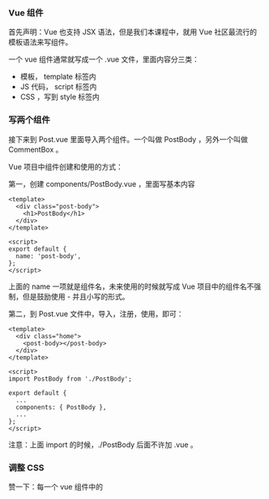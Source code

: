 ### Vue 组件

首先声明：Vue 也支持 JSX 语法，但是我们本课程中，就用 Vue 社区最流行的模板语法来写组件。

一个 vue 组件通常就写成一个 .vue 文件，里面内容分三类：

- 模板， template 标签内
- JS 代码， script 标签内
- CSS ，写到 style 标签内
### 写两个组件

接下来到 Post.vue 里面导入两个组件。一个叫做 PostBody ，另外一个叫做 CommentBox 。

Vue 项目中组件创建和使用的方式：

第一，创建 components/PostBody.vue ，里面写基本内容
```
<template>
  <div class="post-body">
    <h1>PostBody</h1>
  </div>
</template>

<script>
export default {
  name: 'post-body',
};
</script>
```
上面的 name 一项就是组件名，未来使用的时候就写成 <post-body></post-body> Vue 项目中的组件名不强制，但是鼓励使用 - 并且小写的形式。

第二，到 Post.vue 文件中，导入，注册，使用，即可：
```
<template>
  <div class="home">
    <post-body></post-body>
  </div>
</template>

<script>
import PostBody from './PostBody';

export default {
  ...
  components: { PostBody },
  ...
};
</script>
```
注意：上面 import 的时候，./PostBody 后面不许加 .vue 。

### 调整 CSS

赞一下：每一个 vue 组件中的 <style> 都可以加上 scoped 修饰符，这样，保证了本文件的 css 不会影响其他文件。这个非常符合我自己的使用习惯，也很可惜 create-react-app 中默认就没有这个功能。

那么全局的 css 写到哪里呢？参考 官方的 vue-hackernews，写到 App.vue 文件中。
```
<style>
body {
  margin: 0;
}
```
小贴士：打开 .vue 文件后，文件类型设置成 html ，这样，到 <script> 标签内，依然可以使用 emment 补齐的。

### 代码

https://github.com/happypeter/vue-hello

### 视频

http://digicity-1253322599.costj.myqcloud.com/vue-comp.mp4
